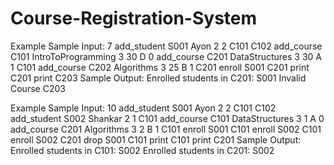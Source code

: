 # Course-Registration-System


Example
 Sample Input:
 7
 add_student
 S001 Ayon 2 2
 C101 C102
 add_course
 C101 IntroToProgramming 3 30 D 0
 add_course
 C201 DataStructures 3 30 A 1
 C101
 add_course
 C202 Algorithms 3 25 B 1
 C201
 enroll
 S001 C201
 print
 C201
 print
 C203
 Sample Output:
 Enrolled students in C201:
 S001
 Invalid Course C203

 Example
 Sample Input:
 10
 add_student
 S001 Ayon 2 2
 C101 C102
 add_student
 S002 Shankar 2 1
 C101
 add_course
 C101 DataStructures 3 1 A 0
 add_course
 C201 Algorithms 3 2 B 1
 C101
 enroll
 S001 C101
 enroll
 S002 C101
 enroll
 S002 C201
 drop
 S001 C101
 print
 C101
 print
 C201
 Sample Output:
 Enrolled students in C101:
 S002
 Enrolled students in C201:
 S002
